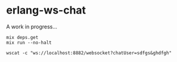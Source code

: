 # erlang-ws-chat 

A work in progress...

```
mix deps.get
mix run --no-halt
```

```
wscat -c "ws://localhost:8882/websocket?chatUser=sdfgs&ghdfgh"
```
